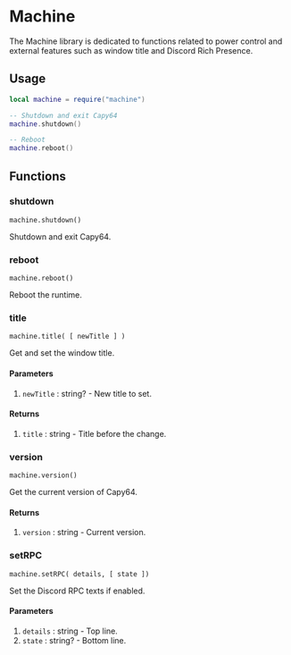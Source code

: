 # Machine

The Machine library is dedicated to functions related to power control and external features such as window title and Discord Rich Presence.

## Usage

```lua
local machine = require("machine")

-- Shutdown and exit Capy64
machine.shutdown()

-- Reboot
machine.reboot()
```

## Functions

### shutdown

`machine.shutdown()`

Shutdown and exit Capy64.

### reboot

`machine.reboot()`

Reboot the runtime.

### title

`machine.title( [ newTitle ] )`

Get and set the window title.

#### Parameters

1. `newTitle` : string? - New title to set.

#### Returns

1. `title` : string - Title before the change.

### version

`machine.version()`

Get the current version of Capy64.

#### Returns

1. `version` : string - Current version.

### setRPC

`machine.setRPC( details, [ state ])`

Set the Discord RPC texts if enabled.

#### Parameters

1. `details` : string - Top line.
2. `state` : string? - Bottom line.